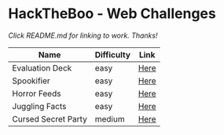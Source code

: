 # HackTheBoo - Web Challenges

*Click README.md for linking to work. Thanks!*

| Name | Difficulty | Link |
|------------|------------|------|
|Evaluation Deck| easy |[Here](./Evaluation%20Deck.md)|
|Spookifier| easy | [Here](./Spookifier.md)|
|Horror Feeds| easy | [Here](./Horror%20Feeds.md)|
|Juggling Facts| easy | [Here](./Juggling%20Facts.md)|
|Cursed Secret Party| medium | [Here](./Cursed%20Secret%20Party.md)|
